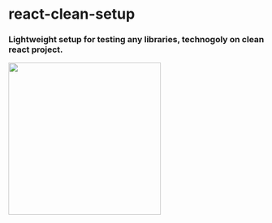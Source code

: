 # react-clean-setup

### Lightweight setup for testing any libraries, technogoly on clean react project. 

<img src="https://media.giphy.com/media/l41m1CuaT5Oy624Ra/giphy.gif" width="300" height="300" />
